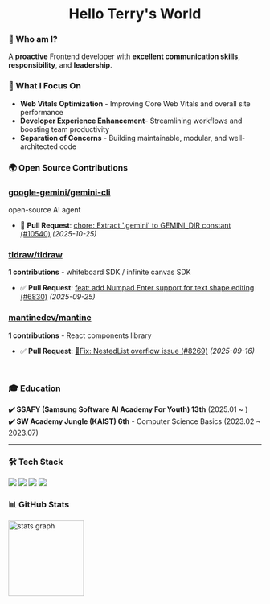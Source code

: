 <h1 align="center">Hello Terry's World</h1>

### 🧠 Who am I?

A **proactive** Frontend developer with **excellent communication skills**, **responsibility**, and **leadership**.

### 🚀 What I Focus On

- **Web Vitals Optimization** - Improving Core Web Vitals and overall site performance
- **Developer Experience Enhancement**- Streamlining workflows and boosting team productivity
- **Separation of Concerns** - Building maintainable, modular, and well-architected code
  
### 🌍 Open Source Contributions

### [google-gemini/gemini-cli](https://github.com/google-gemini/gemini-cli)
open-source AI agent
- 🔄 **Pull Request**: [chore: Extract '.gemini' to GEMINI_DIR constant (#10540)](https://github.com/google-gemini/gemini-cli/pull/10540) *(2025-10-25)*
  
### [tldraw/tldraw](https://github.com/tldraw/tldraw)
**1 contributions** - whiteboard SDK / infinite canvas SDK  

- ✅ **Pull Request**: [feat: add Numpad Enter support for text shape editing (#6830)](https://github.com/tldraw/tldraw/pull/6830) *(2025-09-25)*


### [mantinedev/mantine](https://github.com/mantinedev/mantine)
**1 contributions** - React components library

- ✅ **Pull Request**: [🐛Fix: NestedList overflow issue (#8269)](https://github.com/mantinedev/mantine/pull/8269) *(2025-09-16)*

<br/>



### 🎓 Education
**✔️ SSAFY (Samsung Software AI Academy For Youth) 13th** (2025.01 ~ )  
**✔️ SW Academy Jungle (KAIST) 6th** - Computer Science Basics (2023.02 ~ 2023.07)

---

### 🛠 Tech Stack

<div align="left">
  <img src="https://img.shields.io/badge/javascript-%23F7DF1E.svg?&style=for-the-badge&logo=javascript&logoColor=black" />
  <img src="https://img.shields.io/badge/typescript-%233178C6.svg?&style=for-the-badge&logo=typescript&logoColor=white" />
  <img src="https://img.shields.io/badge/react-%2361DAFB.svg?&style=for-the-badge&logo=react&logoColor=black" />
  <img src="https://img.shields.io/badge/next.js-%23000000.svg?&style=for-the-badge&logo=next.js&logoColor=white" />
</div>

### 📊 GitHub Stats

<div align="left">
  <img src="https://github-readme-stats.vercel.app/api?username=terrydkim&hide_title=false&hide_rank=false&show_icons=true&include_all_commits=true&count_private=true&disable_animations=false&theme=tokyonight&locale=en&hide_border=false&order=1" height="150" alt="stats graph"  />
</div>


<!-- 
[![Top Langs](https://github-readme-stats.vercel.app/api/top-langs/?username=terrydkim&layout=compact)](https://github.com/anuraghazra/github-readme-stats)
<img src="https://streak-stats.demolab.com?user=terrydkim&locale=en&mode=daily&theme=dracula&hide_border=false&border_radius=5&order=3" height="150" alt="streak graph"  />
-->


<!--
**terrydkim/terrydkim** is a ✨ _special_ ✨ repository because its `README.md` (this file) appears on your GitHub profile.

Here are some ideas to get you started:

- 🔭 I’m currently working on ...
- 🌱 I’m currently learning ...
- 👯 I’m looking to collaborate on ...
- 🤔 I’m looking for help with ...
- 💬 Ask me about ...
- 📫 How to reach me: ...
- 😄 Pronouns: ...
- ⚡ Fun fact: ...
-->
